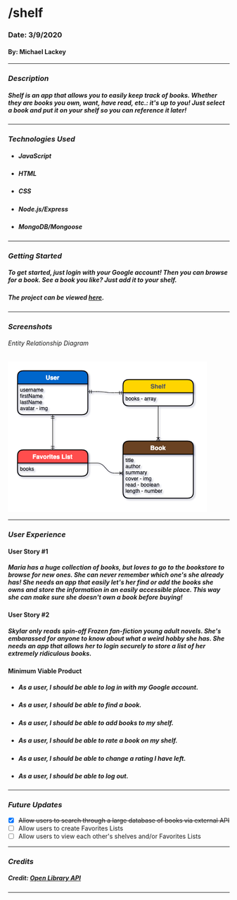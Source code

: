 # **/shelf**

### Date: 3/9/2020

#### By: Michael Lackey
***

### ***Description***

##### Shelf is an app that allows you to easily keep track of books.  Whether they are books you own, want, have read, etc.: it's up to you! Just select a book and put it on your shelf so you can reference it later! 
***

### ***Technologies Used***

* ##### JavaScript
* ##### HTML
* ##### CSS
* ##### Node.js/Express
* ##### MongoDB/Mongoose
***

### ***Getting Started***

##### To get started, just login with your Google account!  Then you can browse for a book.  See a book you like? Just add it to your shelf.
##### The project can be viewed [here](https://shelftastic.herokuapp.com/).
***

### ***Screenshots***

###### Entity Relationship Diagram
![ERD](public/images/concept/ERD.png)
***

### ***User Experience***

#### User Story #1
##### Maria has a huge collection of books, but loves to go to the bookstore to browse for new ones.  She can never remember which one's she already has! She needs an app that easily let's her find or add the books she owns and store the information in an easily accessible place.  This way she can make sure she doesn't own a book before buying!
#### User Story #2
##### Skylar only reads spin-off Frozen fan-fiction young adult novels.  She's embarassed for anyone to know about what a weird hobby she has.  She needs an app that allows her to login securely to store a list of her extremely ridiculous books.
#### Minimum Viable Product
* ##### As a user, I should be able to log in with my Google account.
* ##### As a user, I should be able to find a book.
* ##### As a user, I should be able to add books to my shelf.
* ##### As a user, I should be able to rate a book on my shelf.
* ##### As a user, I should be able to change a rating I have left.
* ##### As a user, I should be able to log out.
***

### ***Future Updates***

- [x] ~~Allow users to search through a large database of books via external API~~
- [ ] Allow users to create Favorites Lists
- [ ] Allow users to view each other's shelves and/or Favorites Lists
***

### ***Credits***

##### Credit: [Open Library API](https://openlibrary.org/dev/docs/api/books)
***